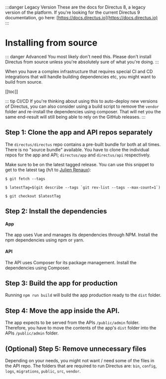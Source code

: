 :::danger Legacy Version
These are the docs for Directus 8, a legacy version of the platform. If you're looking for the current Directus 9 documentation, go here: [https://docs.directus.io](https://docs.directus.io)
:::

# Installing from source

::: danger Advanced
You most likely don't need this. Please don't install Directus from source unless you're absolutely sure of what you're doing.
:::

When you have a complex infrastructure that requires special CI and CD integrations that will handle building dependencies etc, you might want to build from source. 

[[toc]]

::: tip CI/CD
If you're thinking about using this to auto-deploy new versions of Directus, you can also consider using a build script to remove the `vendor` folder and re-install the dependencies using composer. That will net you the same end-result will still being able to rely on the GitHub releases.
:::

## Step 1: Clone the app and API repos separately

The `directus/directus` repo contains a pre-built bundle for both at all times. There is no "source bundle" available. You have to clone the individual repos for the app and API; `directus/app` and `directus/api` respectively.

Make sure to be on the latest tagged release. You can use this snippet to get to the latest tag (h/t to [Julien Renaux](https://julienrenaux.fr/2013/10/04/how-to-automatically-checkout-the-latest-tag-of-a-git-repository/)):

```
$ git fetch --tags

$ latestTag=$(git describe --tags `git rev-list --tags --max-count=1`)

$ git checkout $latestTag
```

## Step 2: Install the dependencies

#### App

The app uses Vue and manages its dependencies through NPM. Install the npm dependencies using npm or yarn. 

#### API

The API uses Composer for its package management. Install the dependencies using Composer.

## Step 3: Build the app for production

Running `npm run build` will build the app production ready to the `dist` folder.

## Step 4: Move the app inside the API.

The app expects to be served from the APIs `/public/admin` folder. Therefore, you have to move the contents of the app's `dist` folder into the APIs `/public/admin` folder.

## (Optional) Step 5: Remove unnecessary files

Depending on your needs, you might not want / need some of the files in the API repo. The folders that are required to run Directus are: `bin`, `config`, `logs`, `migrations`, `public`, `src`, `vendor`.
